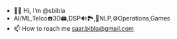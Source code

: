 - 🕺🏻 Hi, I’m @sbibla
- AI/ML,Telco☎️3D🖨,DSP🔊🏞,👄NLP,⚙️Operations,Games
- 📫 How to reach me saar.bibla@gmail.com

<!---
sbibla/sbibla is a ✨ special ✨ repository because its `README.md` (this file) appears on your GitHub profile.
You can click the Preview link to take a look at your changes.
--->
